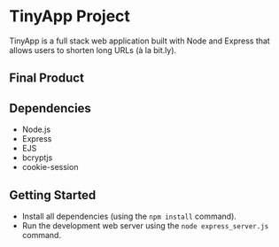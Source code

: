 # TinyApp Project

TinyApp is a full stack web application built with Node and Express that allows users to shorten long URLs (à la bit.ly). 

## Final Product



## Dependencies

- Node.js
- Express
- EJS
- bcryptjs
- cookie-session

## Getting Started

- Install all dependencies (using the `npm install` command).
- Run the development web server using the `node express_server.js` command.